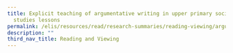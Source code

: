```yaml
---
title: Explicit teaching of argumentative writing in upper primary social
  studies lessons
permalink: /elis/resources/read/research-summaries/reading-viewing/argumentative-writing-across-the-curriculum/
description: ""
third_nav_title: Reading and Viewing
---
```

